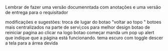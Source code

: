 Lembrar de fazer uma versão documenntada com anotações e uma versão de entrega para o requisitador 

modificações e sugestões:
troca de lugar do botao "voltar ao topo "
botoes mais centralizados na parte de servi;cos para melhor design 
botao de reiniciar pagina ao clicar na logo 
botao começar manda um pop up alert que indique que a página está funcionando. 
tema escuro com toggle
descer a tela para a árrea devida 